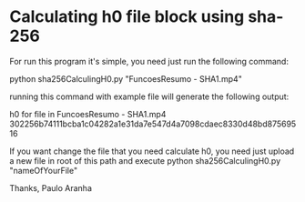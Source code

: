 # Calculating h0 file block using sha-256

For run this program it's simple, you need just run the following command:

python sha256CalculingH0.py "FuncoesResumo - SHA1.mp4"

running this command with example file will generate the following output:

h0 for file in FuncoesResumo - SHA1.mp4   302256b74111bcba1c04282a1e31da7e547d4a7098cdaec8330d48bd87569516

If you want change the file that you need calculate h0, you need just upload a new file
in root of this path and execute python sha256CalculingH0.py "nameOfYourFile"

Thanks, Paulo Aranha